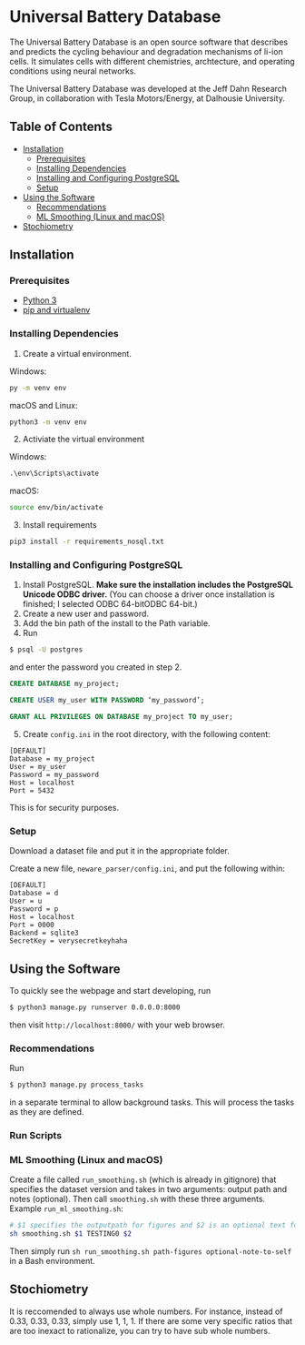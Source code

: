 # Universal Battery Database

The Universal Battery Database is an open source software that describes and predicts the cycling behaviour and degradation mechanisms of li-ion cells. It simulates cells with different chemistries, archtecture, and operating conditions using neural networks.

The Universal Battery Database was developed at the Jeff Dahn Research Group, in collaboration with Tesla Motors/Energy, at Dalhousie University.

## Table of Contents

- [Installation](#installation)
  * [Prerequisites](#prerequisites)
  * [Installing Dependencies](#installing-dependencies)
  * [Installing and Configuring PostgreSQL](#installing-and-configuring-postgresql)
  * [Setup](#setup)
- [Using the Software](#using-the-software)
  * [Recommendations](#recommendations)
  * [ML Smoothing (Linux and macOS)](#ml-smoothing--linux-and-macos-)
- [Stochiometry](#stochiometry)

## Installation

### Prerequisites

- [Python 3](https://www.python.org/downloads/)
- [pip and virtualenv](https://packaging.python.org/guides/installing-using-pip-and-virtual-environments/)


### Installing Dependencies

1. Create a virtual environment.

Windows:
```cmd
py -m venv env
```

macOS and Linux:
```bash
python3 -m venv env
```

2. Activiate the virtual environment

Windows:
```cmd
.\env\Scripts\activate
```

macOS:
```bash
source env/bin/activate
```

3. Install requirements

```bash
pip3 install -r requirements_nosql.txt
```

### Installing and Configuring PostgreSQL 


1. Install PostgreSQL. **Make sure the installation includes the PostgreSQL Unicode ODBC driver.** (You can choose a driver once installation is finished; I selected ODBC 64-bitODBC 64-bit.)
2. Create a new user and password.
3. Add the bin path of the install to the Path variable.
4. Run

```bash
$ psql -U postgres
```
and enter the password you created in step 2.

```sql
CREATE DATABASE my_project;

CREATE USER my_user WITH PASSWORD ‘my_password’;

GRANT ALL PRIVILEGES ON DATABASE my_project TO my_user;
```


5. Create `config.ini` in the root directory, with the following content:

```
[DEFAULT]
Database = my_project
User = my_user
Password = my_password
Host = localhost
Port = 5432
```

This is for security purposes.


### Setup

Download a dataset file and put it in the appropriate folder.

Create a new file, `neware_parser/config.ini`, and put the following within:

```
[DEFAULT]
Database = d
User = u
Password = p
Host = localhost
Port = 0000
Backend = sqlite3
SecretKey = verysecretkeyhaha
```


## Using the Software

To quickly see the webpage and start developing, run
```bash
$ python3 manage.py runserver 0.0.0.0:8000
```
then visit `http://localhost:8000/` with your web browser.

### Recommendations

Run
```bash
$ python3 manage.py process_tasks
```
in a separate terminal to allow background tasks. This will process the tasks as they are defined.

### Run Scripts

### ML Smoothing (Linux and macOS)

Create a file called `run_smoothing.sh` (which is already in gitignore) that specifies the dataset version and takes in two arguments: output path and notes (optional). Then call `smoothing.sh` with these three arguments. Example `run_ml_smoothing.sh`:
```bash
# $1 specifies the outputpath for figures and $2 is an optional text for notes
sh smoothing.sh $1 TESTING0 $2
```

Then simply run `sh run_smoothing.sh path-figures optional-note-to-self` in a Bash environment.



## Stochiometry
It is reccomended to always use whole numbers. For instance, instead of 0.33, 0.33, 0.33, simply use 1, 1, 1. If there are some very specific ratios that are too inexact to rationalize, you can try to have sub whole numbers.